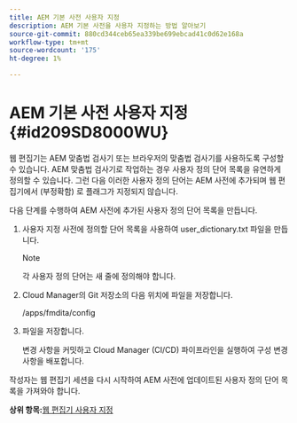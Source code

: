 ```yaml
---
title: AEM 기본 사전 사용자 지정
description: AEM 기본 사전을 사용자 지정하는 방법 알아보기
source-git-commit: 880cd344ceb65ea339be699ebcad41c0d62e168a
workflow-type: tm+mt
source-wordcount: '175'
ht-degree: 1%

---
```


# AEM 기본 사전 사용자 지정 {#id209SD8000WU}

웹 편집기는 AEM 맞춤법 검사기 또는 브라우저의 맞춤법 검사기를 사용하도록 구성할 수 있습니다. AEM 맞춤법 검사기로 작업하는 경우 사용자 정의 단어 목록을 유연하게 정의할 수 있습니다. 그런 다음 이러한 사용자 정의 단어는 AEM 사전에 추가되며 웹 편집기에서 \(부정확함\) 로 플래그가 지정되지 않습니다.

다음 단계를 수행하여 AEM 사전에 추가된 사용자 정의 단어 목록을 만듭니다.

1. 사용자 지정 사전에 정의할 단어 목록을 사용하여 user\_dictionary.txt 파일을 만듭니다.

   >[!NOTE]
   >
   > 각 사용자 정의 단어는 새 줄에 정의해야 합니다.

1. Cloud Manager의 Git 저장소의 다음 위치에 파일을 저장합니다.

   /apps/fmdita/config

1. 파일을 저장합니다.

   변경 사항을 커밋하고 Cloud Manager \(CI/CD\) 파이프라인을 실행하여 구성 변경 사항을 배포합니다.


작성자는 웹 편집기 세션을 다시 시작하여 AEM 사전에 업데이트된 사용자 정의 단어 목록을 가져와야 합니다.

**상위 항목:**[&#x200B;웹 편집기 사용자 지정](conf-web-editor.md)
